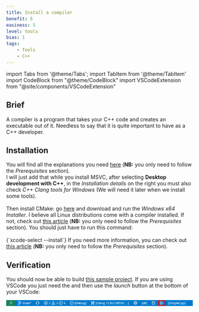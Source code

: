 ```yaml
---
title: Install a compiler
benefit: 5
easiness: 5
level: tools
bias: 1
tags:
    - Tools
    - C++
---
```

import Tabs from '@theme/Tabs';
import TabItem from '@theme/TabItem'
import CodeBlock from "@theme/CodeBlock"
import VSCodeExtension from "@site/components/VSCodeExtension"

## Brief

A compiler is a program that takes your C++ code and creates an executable out of it. Needless to say that it is quite important to have as a C++ developer.

## Installation

<Tabs>
  <TabItem value="windows" label="Windows">
You will find all the explanations you need <a href = "https://code.visualstudio.com/docs/cpp/config-msvc">here</a> (<b>NB:</b> you only need to follow the <i>Prerequisites</i> section).<br/>
I will just add that while you install MSVC, after selecting <b>Desktop development with C++</b>, in the <i>Installation details</i> on the right you must also check <i>C++ Clang tools for Windows</i> (We will need it later when we install some tools).
<br/><br/>
Then install CMake: go <a href="https://cmake.org/download/">here</a> and download and run the <i>Windows x64 Installer</i>.
  </TabItem>
  <TabItem value="linux" label="Linux">
I believe all Linux distributions come with a compiler installed. If not, check out <a href="https://code.visualstudio.com/docs/cpp/config-linux">this article</a> (<b>NB:</b> you only need to follow the <i>Prerequisites</i> section).
  </TabItem>
  <TabItem value="mac" label="Mac">
You should just have to run this command:<br/><br/>
<CodeBlock language="cpp">{`xcode-select --install`}</CodeBlock>
If you need more information, you can check out <a href="https://code.visualstudio.com/docs/cpp/config-clang-mac">this article</a> (<b>NB:</b> you only need to follow the <i>Prerequisites</i> section).
  </TabItem>
</Tabs>

## Verification

You should now be able to build [this sample project](https://github.com/JulesFouchy/Simple-Cpp-Setup). If you are using VSCode you just need the <VSCodeExtension id="ms-vscode.cpptools-extension-pack"/> and then use the *launch* button at the bottom of your VSCode:

![](./img/cmake-run-project.png)